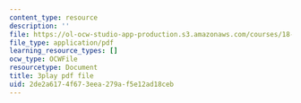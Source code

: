 ```yaml
---
content_type: resource
description: ''
file: https://ol-ocw-studio-app-production.s3.amazonaws.com/courses/18-01sc-single-variable-calculus-fall-2010/2de2a6174f673eea279af5e12ad18ceb_l2SjUREZk0c.pdf
file_type: application/pdf
learning_resource_types: []
ocw_type: OCWFile
resourcetype: Document
title: 3play pdf file
uid: 2de2a617-4f67-3eea-279a-f5e12ad18ceb
---
```

